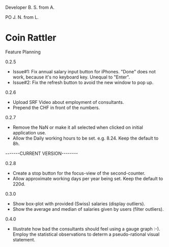 Developer B. S. from A.

PO J. N. from L.

# Coin Rattler

Feature Planning

0.2.5
  - Issue#1: Fix annual salary input button for iPhones. "Done" does not work, because it's no keyboard key. Unequal to "Enter".
  - Issue#2: Fix the refresh button to avoid the new window to pop up.

0.2.6
  - Upload SRF Video about employment of consultants.
  - Prepend the CHF in front of the numbers.
  
0.2.7
  - Remove the NaN or make it all selected when clicked on initial application use.
  - Allow the Daily working hours to be set. e.g. 8.24. Keep the default to 8h.

-------CURRENT VERSION--------

0.2.8
  - Create a stop button for the focus-view of the second-counter.
  - Allow approximate working days per year being set. Keep the default to 220d.
  
0.3.0
  - Show box-plot with provided (Swiss) salaries (display outliers).
  - Show the average and median of salaries given by users (filter outliers).
  
0.4.0
  - Illustrate how bad the consultants should feel using a gauge graph :-). Employ the statistical observations to determ a pseudo-rational visual statement.
